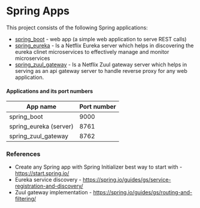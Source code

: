 # Spring Apps

This project consists of the following Spring applications: 

- [spring_boot](https://github.com/Udaykiranreddy0608/spring-apps/tree/master/spring_boot) - web app (a simple web application to serve REST calls)
- [spring_eureka](https://github.com/Udaykiranreddy0608/spring-apps/tree/master/spring_eureka) - Is a Netflix Eureka server which helps in discovering the eureka clinet microservices to effectively manage and monitor microservices 
- [spring_zuul_gateway](https://github.com/Udaykiranreddy0608/spring-apps/tree/master/spring_zuul_gateway) - Is a Netflix Zuul gateway server which helps in serving as an api gateway server to handle reverse proxy for any web application.


#### Applications and its port numbers

| App name                  | Port number  |
| -------------             | ------------- |
| spring_boot               | 9000       |
| spring_eureka (server)    | 8761  |
| spring_zuul_gateway       | 8762  | 


### References 

- Create any Spring app with Spring Initializer best way to start with - https://start.spring.io/
- Eureka service discovery - https://spring.io/guides/gs/service-registration-and-discovery/
- Zuul gateway implementation - https://spring.io/guides/gs/routing-and-filtering/

